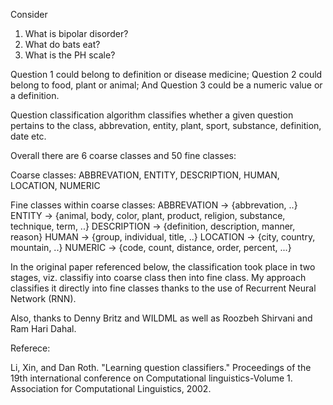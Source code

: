 Consider 

1. What is bipolar disorder? 
2. What do bats eat? 
3. What is the PH scale? 

Question 1 could belong to definition or disease medicine; 
Question 2 could belong to food, plant or animal; 
And Question 3 could be a numeric value or a definition. 

Question classification algorithm classifies whether a given question pertains to the class, abbrevation, 
entity, plant, sport, substance, definition, date etc.

Overall there are 6 coarse classes and 50 fine classes:

Coarse classes:			ABBREVATION, ENTITY,  DESCRIPTION, HUMAN, LOCATION, NUMERIC

Fine classes within coarse classes:
ABBREVATION -> {abbrevation, ..}
ENTITY -> {animal, body, color, plant, product, religion, substance, technique, term, ..}
DESCRIPTION -> {definition, description, manner, reason}
HUMAN -> {group, individual, title, ..}
LOCATION -> {city, country, mountain, ..}
NUMERIC -> {code, count, distance, order, percent, ...}

In the original paper referenced below, the classification took place in two stages, viz. 
classifiy into coarse class then into fine class. My approach classifies it directly into
fine classes thanks to the use of Recurrent Neural Network (RNN).

Also, thanks to Denny Britz and WILDML as well as Roozbeh Shirvani and Ram Hari Dahal.

Referece:

Li, Xin, and Dan Roth. "Learning question classifiers." Proceedings of the 19th international conference on Computational linguistics-Volume 1. Association for Computational Linguistics, 2002.